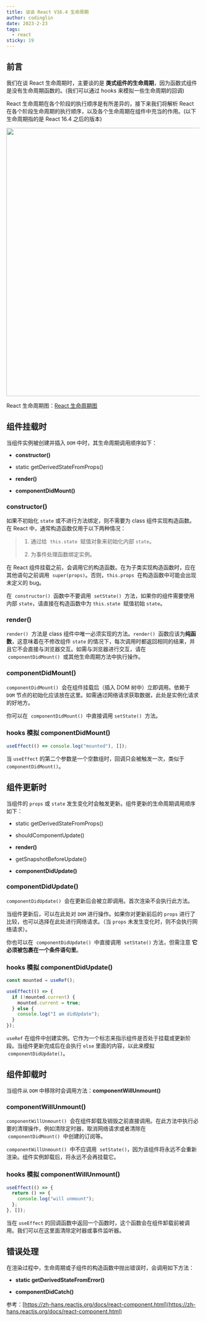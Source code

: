 ```yaml
---
title: 谈谈 React V16.4 生命周期
author: codinglin
date: 2023-2-23
tags:
  - react
sticky: 19
---
```


## 前言

我们在谈 React 生命周期时，主要谈的是 **类式组件的生命周期**，因为函数式组件是没有生命周期函数的。(我们可以通过 hooks 来模拟一些生命周期的回调)

React 生命周期在各个阶段的执行顺序是有所差异的，接下来我们将解析 React 在各个阶段生命周期的执行顺序，以及各个生命周期在组件中充当的作用。(以下生命周期指的是 React 16.4 之后的版本)

<img src="https://p6-juejin.byteimg.com/tos-cn-i-k3u1fbpfcp/26f6f2f2be6d43f88f22dc4d58ddc943~tplv-k3u1fbpfcp-watermark.image?" width="700px" />

React 生命周期图：[React 生命周期图](https://projects.wojtekmaj.pl/react-lifecycle-methods-diagram/)

## 组件挂载时

当组件实例被创建并插入 `DOM` 中时，其生命周期调用顺序如下：

- **constructor()**

- static getDerivedStateFromProps()

- **render()**

- **componentDidMount()**

### constructor()

如果不初始化 `state` 或不进行方法绑定，则不需要为 class 组件实现构造函数。在 React 中，通常构造函数仅用于以下两种情况：

> 1. 通过给  `this.state`  赋值对象来初始化内部 `state`。
>
> 2. 为事件处理函数绑定实例。

在 React 组件挂载之前，会调用它的构造函数。在为子类实现构造函数时，应在其他语句之前调用  `super(props)`。否则，`this.props`  在构造函数中可能会出现未定义的 bug。

在  `constructor()`  函数中不要调用  `setState()`  方法，如果你的组件需要使用内部 `state`，请直接在构造函数中为 `this.state`  赋值初始 `state`。

### render()

`render()`  方法是 class 组件中唯一必须实现的方法。`render()`  函数应该为**纯函数**，这意味着在不修改组件 `state` 的情况下，每次调用时都返回相同的结果，并且它不会直接与浏览器交互。如需与浏览器进行交互，请在  `componentDidMount()`  或其他生命周期方法中执行操作。

### componentDidMount()

`componentDidMount()`  会在组件挂载后（插入 DOM 树中）立即调用。依赖于 `DOM` 节点的初始化应该放在这里。如需通过网络请求获取数据，此处是实例化请求的好地方。

你可以在  `componentDidMount()`  中直接调用 `setState()`  方法。

### hooks 模拟 componentDidMount()

```js
useEffect(() => console.log("mounted"), []);
```

当 `useEffect` 的第二个参数是一个空数组时，回调只会被触发一次，类似于 `componentDidMount()`。

## 组件更新时

当组件的 `props` 或 `state` 发生变化时会触发更新。组件更新的生命周期调用顺序如下：

- static getDerivedStateFromProps()

- shouldComponentUpdate()

- **render()**

- getSnapshotBeforeUpdate()

- **componentDidUpdate()**

### componentDidUpdate()

`componentDidUpdate()`  会在更新后会被立即调用。首次渲染不会执行此方法。

当组件更新后，可以在此处对 `DOM` 进行操作。如果你对更新前后的 `props` 进行了比较，也可以选择在此处进行网络请求。（当 `props` 未发生变化时，则不会执行网络请求）。

你也可以在  `componentDidUpdate()`  中直接调用  `setState()` 方法，但需注意 **它必须被包裹在一个条件语句里**。

### hooks 模拟 componentDidUpdate()

```js
const mounted = useRef();

useEffect(() => {
  if (!mounted.current) {
    mounted.current = true;
  } else {
    console.log("I am didUpdate");
  }
});
```

`useRef` 在组件中创建实例。它作为一个标志来指示组件是否处于挂载或更新阶段。当组件更新完成后在会执行 `else` 里面的内容，以此来模拟  `componentDidUpdate()`。

## 组件卸载时

当组件从 `DOM` 中移除时会调用方法：**componentWillUnmount()**

### componentWillUnmount()

`componentWillUnmount()`  会在组件卸载及销毁之前直接调用。在此方法中执行必要的清理操作，例如清除定时器，取消网络请求或者清除在  `componentDidMount()`  中创建的订阅等。

`componentWillUnmount()`  中不应调用  `setState()`，因为该组件将永远不会重新渲染。组件实例卸载后，将永远不会再挂载它。

### hooks 模拟 componentWillUnmount()

```js
useEffect(() => {
  return () => {
    console.log("will unmount");
  };
}, []);
```

当在 `useEffect` 的回调函数中返回一个函数时，这个函数会在组件卸载前被调用。我们可以在这里面清除定时器或事件监听器。

## 错误处理

在渲染过程中，生命周期或子组件的构造函数中抛出错误时，会调用如下方法：

- **static getDerivedStateFromError()**

- **componentDidCatch()**

参考：[https://zh-hans.reactjs.org/docs/react-component.html](https://zh-hans.reactjs.org/docs/react-component.html)
